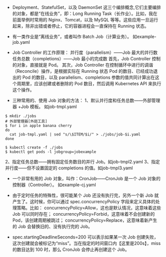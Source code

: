- Deployment、StatefulSet，以及 DaemonSet 这三个编排概念,它们主要编排的对象，都是“在线业务”，即：Long Running
  Task（长作业）。比如，我在前面举例时常用的 Nginx、Tomcat，以及 MySQL 等等。这些应用一旦运行起来，除非出错或者停止，它的容器进程会一直保持在
  Running 状态。
- 有一类作业是“离线业务”，或者叫作 Batch Job（计算业务）。
  如example-job.yaml
- Job Controller 的工作原理：
  并行度（parallelism）——Job 最大的并行数
  任务总数（completions）——Job 最小的完成数
  首先，Job Controller 控制的对象，直接就是 Pod。
  其次，Job Controller 在控制循环中进行的调谐（Reconcile）操作，是根据实际在 Running 状态 Pod 的数目、已经成功退出的 Pod
  的数目，以及 parallelism、completions 参数的值共同计算出在这个周期里，应该创建或者删除的 Pod 数目，然后调用 Kubernetes API
  来执行这个操作。


- 三种常用的、使用 Job 对象的方法：
1、默认并行度和任务总数——外部管理器 +Job 模板。 如job-tmpl.yaml
```shell
$ mkdir ./jobs
# 外部管理器[外部工具]
$ for i in apple banana cherry
do
  cat job-tmpl.yaml | sed "s/\$ITEM/$i/" > ./jobs/job-$i.yaml
done

$ kubectl create -f ./jobs
$ kubectl get pods -l jobgroup=jobexample
```
2、指定任务总数——拥有固定任务数目的并行 Job。如job-tmpl2.yaml
3、指定并行度——但不设置固定的 completions 的值。如job-tmpl3.yaml

- 一个非常有用的 Job 对象，叫作：CronJob——CronJob 是一个 Job 对象的控制器（Controller）。
  如example-cj.yaml
- 由于定时任务的特殊性，很可能某个 Job 还没有执行完，另外一个新 Job 就产生了。这时候，你可以通过 spec.concurrencyPolicy 字段来定义具体的处理策略。比如：
concurrencyPolicy=Allow，这也是默认情况，这意味着这些 Job 可以同时存在；
concurrencyPolicy=Forbid，这意味着不会创建新的 Pod，该创建周期被跳过；
concurrencyPolicy=Replace，这意味着新产生的 Job 会替换旧的、没有执行完的 Job。

- spec.startingDeadlineSeconds=200 可以表示如果某一次 Job 创建失败，这次创建就会被标记为“miss”。当在指定的时间窗口内【这里是200s】，miss 的数目达到 100 时，那么 CronJob 会停止再创建这个 Job。



